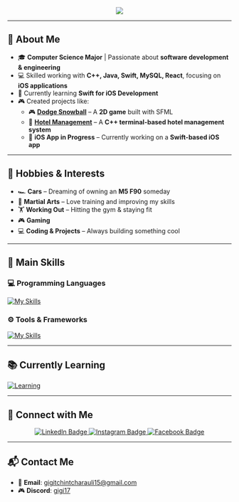 <p align="center">
  <img src="https://capsule-render.vercel.app/api?text=Hey%20Everyone!%20👋&animation=fadeIn&type=waving&color=800080&fontColor=ffffff&height=120"/>
</p>

---

## 👋 About Me  
- 🎓 **Computer Science Major** | Passionate about **software development & engineering**  
- 💻 Skilled working with **C++, Java, Swift, MySQL, React**, focusing on **iOS applications**  
- 🚀 Currently learning **Swift for iOS Development**  
- 🎮 Created projects like:  
  - 🎮 **[Dodge Snowball](https://github.com/Gigisk/Dodge-Snowball)** – A **2D game** built with SFML  
  - 🏨 **[Hotel Management](https://github.com/Gigisk/Hotel-Management)** – A **C++ terminal-based hotel management system**  
  - 📱 **iOS App in Progress** – Currently working on a **Swift-based iOS app**  

---

## 🎯 Hobbies & Interests  
- 🏎️ **Cars** – Dreaming of owning an **M5 F90** someday  
- 🥋 **Martial Arts** – Love training and improving my skills  
- 🏋️ **Working Out** – Hitting the gym & staying fit  
- 🎮 **Gaming** 
- 💻 **Coding & Projects** – Always building something cool  

---

## 🚀 **Main Skills**  
### 💻 Programming Languages  
[![My Skills](https://skillicons.dev/icons?i=py,java,cpp,js)](https://skillicons.dev)  

### ⚙️ Tools & Frameworks  
[![My Skills](https://skillicons.dev/icons?i=spring,mysql,idea,vscode,kali,github,git,npm)](https://skillicons.dev)  

---

## 📚 **Currently Learning**  
[![Learning](https://skillicons.dev/icons?i=mongodb,express,react,nodejs)](https://skillicons.dev)  

---

## 🔗 Connect with Me

<div id="badges" align="center">
  <a href="https://www.linkedin.com/in/giorgi-tchintcharauli-0933b2299/">
    <img src="https://img.shields.io/badge/LinkedIn-blue?style=for-the-badge&logo=linkedin&logoColor=white" alt="LinkedIn Badge"/>
  </a>
  <a href="https://www.instagram.com/gigi_tch/?igsh=MW94Njh2d3VscjZzag%3D%3D&utm_source=qr">
    <img src="https://img.shields.io/badge/Instagram-E4405F?style=for-the-badge&logo=instagram&logoColor=white" alt="Instagram Badge"/>
  </a>
  <a href="https://www.facebook.com/gigichincharauli15">
    <img src="https://img.shields.io/badge/Facebook-1877F2?style=for-the-badge&logo=facebook&logoColor=white" alt="Facebook Badge"/>
  </a>
</div>

---

## 📬 Contact Me  
- 📧 **Email**: [gigitchintcharauli15@gmail.com](mailto:gigitchintcharauli15@gmail.com)  
- 🎮 **Discord**: [gigi17](https://discord.com/users/794364129149583370)
